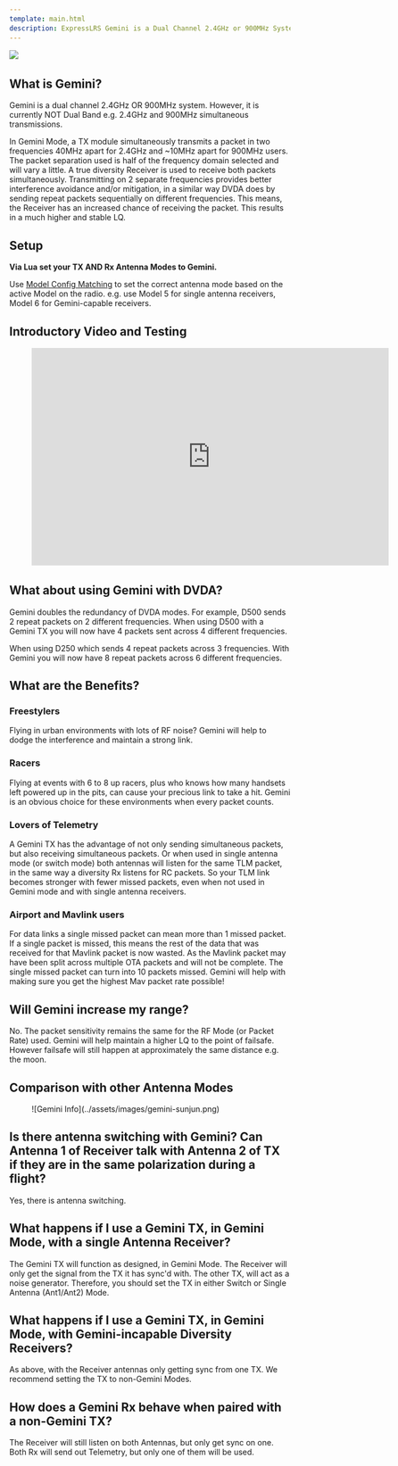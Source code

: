 ```yaml
---
template: main.html
description: ExpressLRS Gemini is a Dual Channel 2.4GHz or 900MHz System. Gemini is not Dual Band.
---
```


<img src="https://raw.githubusercontent.com/ExpressLRS/ExpressLRS-Hardware/master/img/software.png">

## What is Gemini?

Gemini is a dual channel 2.4GHz OR 900MHz system. However, it is currently NOT Dual Band e.g. 2.4GHz and 900MHz simultaneous transmissions.

In Gemini Mode, a TX module simultaneously transmits a packet in two frequencies 40MHz apart for 2.4GHz and ~10MHz apart for 900MHz users.  The packet separation used is half of the frequency domain selected and will vary a little. A true diversity Receiver is used to receive both packets simultaneously. Transmitting on 2 separate frequencies provides better interference avoidance and/or mitigation, in a similar way DVDA does by sending repeat packets sequentially on different frequencies. This means, the Receiver has an increased chance of receiving the packet. This results in a much higher and stable LQ.

## Setup

**Via Lua set your TX AND Rx Antenna Modes to Gemini.**

Use [Model Config Matching](model-config-match.md) to set the correct antenna mode based on the active Model on the radio.
e.g. use Model 5 for single antenna receivers, Model 6 for Gemini-capable receivers.

## Introductory Video and Testing

<figure markdown>
<iframe width="640" height="390" src="https://www.youtube.com/embed/VcC50cX3a7E?si=qao7AO_M5Ykbn2jI" title="YouTube video player" frameborder="0" allow="accelerometer; autoplay; clipboard-write; encrypted-media; gyroscope; picture-in-picture; web-share" allowfullscreen></iframe>
</figure>

## What about using Gemini with DVDA?

Gemini doubles the redundancy of DVDA modes.  For example, D500 sends 2 repeat packets on 2 different frequencies. When using D500 with a Gemini TX you will now have 4 packets sent across 4 different frequencies.

When using D250 which sends 4 repeat packets across 3 frequencies.  With Gemini you will now have 8 repeat packets across 6 different frequencies.

## What are the Benefits?

### Freestylers

Flying in urban environments with lots of RF noise? Gemini will help to dodge the interference and maintain a strong link.

### Racers

Flying at events with 6 to 8 up racers, plus who knows how many handsets left powered up in the pits, can cause your precious link to take a hit.  Gemini is an obvious choice for these environments when every packet counts.

### Lovers of Telemetry

A Gemini TX has the advantage of not only sending simultaneous packets, but also receiving simultaneous packets.  Or when used in single antenna mode (or switch mode) both antennas will listen for the same TLM packet, in the same way a diversity Rx listens for RC packets.  So your TLM link becomes stronger with fewer missed packets, even when not used in Gemini mode and with single antenna receivers.

### Airport and Mavlink users

For data links a single missed packet can mean more than 1 missed packet. If a single packet is missed, this means the rest of the data that was received for that Mavlink packet is now wasted. As the Mavlink packet may have been split across multiple OTA packets and will not be complete. The single missed packet can turn into 10 packets missed. Gemini will help with making sure you get the highest Mav packet rate possible!

## Will Gemini increase my range?

No. The packet sensitivity remains the same for the RF Mode (or Packet Rate) used.  Gemini will help maintain a higher LQ to the point of failsafe.  However failsafe will still happen at approximately the same distance e.g. the moon.

## Comparison with other Antenna Modes

<figure markdown>
![Gemini Info](../assets/images/gemini-sunjun.png)
</figure>

## Is there antenna switching with Gemini? Can Antenna 1 of Receiver talk with Antenna 2 of TX if they are in the same polarization during a flight?

Yes, there is antenna switching.

## What happens if I use a Gemini TX, in Gemini Mode, with a single Antenna Receiver?

The Gemini TX will function as designed, in Gemini Mode. The Receiver will only get the signal from the TX it has sync'd with. The other TX, will act as a noise generator. Therefore, you should set the TX in either Switch or Single Antenna (Ant1/Ant2) Mode.

## What happens if I use a Gemini TX, in Gemini Mode, with Gemini-incapable Diversity Receivers?

As above, with the Receiver antennas only getting sync from one TX. We recommend setting the TX to non-Gemini Modes.

## How does a Gemini Rx behave when paired with a non-Gemini TX?

The Receiver will still listen on both Antennas, but only get sync on one. Both Rx will send out Telemetry, but only one of them will be used.
